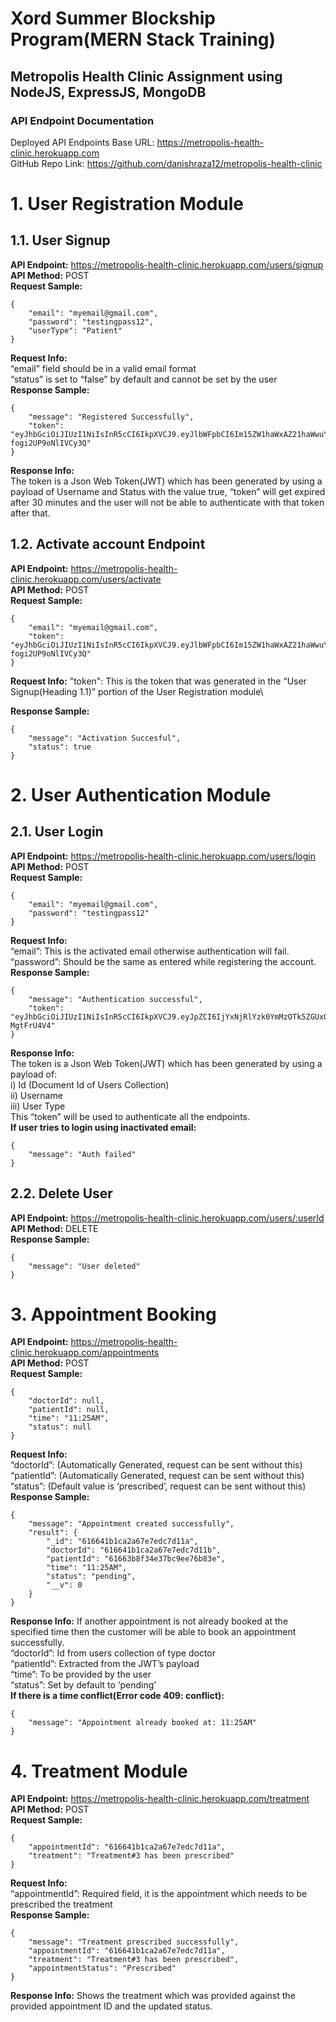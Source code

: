 # Xord Summer Blockship Program(MERN Stack Training)
## Metropolis Health Clinic Assignment using NodeJS, ExpressJS, MongoDB ##
### API Endpoint Documentation ###

Deployed API Endpoints Base URL: https://metropolis-health-clinic.herokuapp.com \
GitHub Repo Link: https://github.com/danishraza12/metropolis-health-clinic
 
# 1.     User Registration Module #
## 1.1.         User Signup ##
**API Endpoint:** https://metropolis-health-clinic.herokuapp.com/users/signup \
**API Method:** POST\
**Request Sample:**
```
{
    "email": "myemail@gmail.com",
    "password": "testingpass12",
    "userType": "Patient"
}
```
**Request Info:**\
“email” field should be in a valid email format\
“status” is set to “false” by default and cannot be set by the user\
**Response Sample:**
```
{
    "message": "Registered Successfully",
    "token": "eyJhbGciOiJIUzI1NiIsInR5cCI6IkpXVCJ9.eyJlbWFpbCI6Im15ZW1haWxAZ21haWwuY29tIiwic3RhdHVzIjp0cnVlLCJpYXQiOjE2MzQwMDQxMTYsImV4cCI6MTYzNDAwNTkxNn0.cE48p_J80EvF0Mf8Z9L6soN8U-fogi2UP9oNlIVCy3Q"
}
```
**Response Info:**\
The token is a Json Web Token(JWT) which has been generated by using a payload of Username and Status with the value true, “token” will get expired after 30 minutes and the user will not be able to authenticate with that token after that.

## 1.2.         Activate account Endpoint ##
**API Endpoint:** https://metropolis-health-clinic.herokuapp.com/users/activate \
**API Method:** POST\
**Request Sample:**
```
{
    "email": "myemail@gmail.com",
    "token": "eyJhbGciOiJIUzI1NiIsInR5cCI6IkpXVCJ9.eyJlbWFpbCI6Im15ZW1haWxAZ21haWwuY29tIiwic3RhdHVzIjp0cnVlLCJpYXQiOjE2MzQwMDQxMTYsImV4cCI6MTYzNDAwNTkxNn0.cE48p_J80EvF0Mf8Z9L6soN8U-fogi2UP9oNlIVCy3Q"
}
```
**Request Info:**
"token": This is the token that was generated in the “User Signup(Heading 1.1)” portion of the User Registration module\
 
**Response Sample:**
```
{
    "message": "Activation Succesful",
    "status": true
}
```
 
# 2.     User Authentication Module #
## 2.1.         User Login ##
**API Endpoint:** https://metropolis-health-clinic.herokuapp.com/users/login \
**API Method:** POST\
**Request Sample:**
```
{
    "email": "myemail@gmail.com",
    "password": "testingpass12"
}
```
**Request Info:**\
“email”: This is the activated email otherwise authentication will fail.\
“password”: Should be the same as entered while registering the account.\
**Response Sample:**
```
{
    "message": "Authentication successful",
    "token": "eyJhbGciOiJIUzI1NiIsInR5cCI6IkpXVCJ9.eyJpZCI6IjYxNjRlYzk0YmMzOTk5ZGUxODhkODBmNSIsInVzZXJuYW1lIjoibXllbWFpbEBnbWFpbC5jb20iLCJ1c2VyVHlwZSI6IlBhdGllbnQiLCJpYXQiOjE2MzQwMDUyMDV9.21rt9AprWUJy099ib6zpq7LWj9sYx2tFF-MgtFrU4V4"
}
```
**Response Info:**\
The token is a Json Web Token(JWT) which has been generated by using a payload of:\
i) Id (Document Id of Users Collection)\
ii) Username\
iii) User Type\
This “token” will be used to authenticate all the endpoints.\
**If user tries to login using inactivated email:**
```
{
    "message": "Auth failed"
}
```
 
## 2.2.         Delete User ##
**API Endpoint:** https://metropolis-health-clinic.herokuapp.com/users/:userId \
**API Method:** DELETE\
**Response Sample:**
```
{
    "message": "User deleted"
}
``` 
 
# 3.     Appointment Booking #
**API Endpoint:** https://metropolis-health-clinic.herokuapp.com/appointments \
**API Method:** POST\
**Request Sample:**
```
{
    "doctorId": null,
    "patientId": null,
    "time": "11:25AM",
    "status": null
}
```
**Request Info:**\
“doctorId”: (Automatically Generated, request can be sent without this)\
“patientId”: (Automatically Generated, request can be sent without this)\
“status”: (Default value is ‘prescribed’, request can be sent without this)\
**Response Sample:**
```
{
    "message": "Appointment created successfully",
    "result": {
        "_id": "616641b1ca2a67e7edc7d11a",
        "doctorId": "616641b1ca2a67e7edc7d11b",
        "patientId": "61663b8f34e37bc9ee76b83e",
        "time": "11:25AM",
        "status": "pending",
        "__v": 0
    }
}
```
**Response Info:**
If another appointment is not already booked at the specified time then the customer will be able to book an appointment successfully.\
“doctorId”: Id from users collection of type doctor\
“patientId”: Extracted from the JWT’s payload\
“time”: To be provided by the user\
“status”: Set by default to ‘pending’\
**If there is a time conflict(Error code 409: conflict):**
```
{
    "message": "Appointment already booked at: 11:25AM"
}
```
 
# 4.    Treatment Module #
**API Endpoint:** https://metropolis-health-clinic.herokuapp.com/treatment \
**API Method:** POST\
**Request Sample:**
```
{
    "appointmentId": "616641b1ca2a67e7edc7d11a",
    "treatment": "Treatment#3 has been prescribed"
}
```
 
**Request Info:**\
“appointmentId”: Required field, it is the appointment which needs to be prescribed the treatment\
**Response Sample:**
```
{
    "message": "Treatment prescribed successfully",
    "appointmentId": "616641b1ca2a67e7edc7d11a",
    "treatment": "Treatment#3 has been prescribed",
    "appointmentStatus": "Prescribed"
}
```
**Response Info:**
Shows the treatment which was provided against the provided appointment ID and the updated status.
